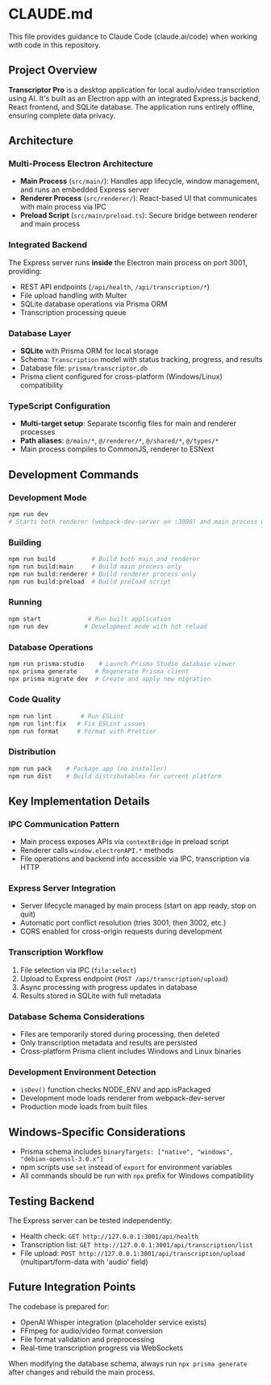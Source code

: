 # CLAUDE.md

This file provides guidance to Claude Code (claude.ai/code) when working with code in this repository.

## Project Overview

**Transcriptor Pro** is a desktop application for local audio/video transcription using AI. It's built as an Electron app with an integrated Express.js backend, React frontend, and SQLite database. The application runs entirely offline, ensuring complete data privacy.

## Architecture

### Multi-Process Electron Architecture
- **Main Process** (`src/main/`): Handles app lifecycle, window management, and runs an embedded Express server
- **Renderer Process** (`src/renderer/`): React-based UI that communicates with main process via IPC
- **Preload Script** (`src/main/preload.ts`): Secure bridge between renderer and main process

### Integrated Backend
The Express server runs **inside** the Electron main process on port 3001, providing:
- REST API endpoints (`/api/health`, `/api/transcription/*`)
- File upload handling with Multer
- SQLite database operations via Prisma ORM
- Transcription processing queue

### Database Layer
- **SQLite** with Prisma ORM for local storage
- Schema: `Transcription` model with status tracking, progress, and results
- Database file: `prisma/transcriptor.db`
- Prisma client configured for cross-platform (Windows/Linux) compatibility

### TypeScript Configuration
- **Multi-target setup**: Separate tsconfig files for main and renderer processes
- **Path aliases**: `@/main/*`, `@/renderer/*`, `@/shared/*`, `@/types/*`
- Main process compiles to CommonJS, renderer to ESNext

## Development Commands

### Development Mode
```bash
npm run dev
# Starts both renderer (webpack-dev-server on :3000) and main process with hot reload
```

### Building
```bash
npm run build          # Build both main and renderer
npm run build:main     # Build main process only
npm run build:renderer # Build renderer process only  
npm run build:preload  # Build preload script
```

### Running
```bash
npm start             # Run built application
npm run dev          # Development mode with hot reload
```

### Database Operations
```bash
npm run prisma:studio    # Launch Prisma Studio database viewer
npx prisma generate     # Regenerate Prisma client
npx prisma migrate dev  # Create and apply new migration
```

### Code Quality
```bash
npm run lint        # Run ESLint
npm run lint:fix   # Fix ESLint issues
npm run format     # Format with Prettier
```

### Distribution
```bash
npm run pack    # Package app (no installer)
npm run dist    # Build distributables for current platform
```

## Key Implementation Details

### IPC Communication Pattern
- Main process exposes APIs via `contextBridge` in preload script
- Renderer calls `window.electronAPI.*` methods
- File operations and backend info accessible via IPC, transcription via HTTP

### Express Server Integration
- Server lifecycle managed by main process (start on app ready, stop on quit)  
- Automatic port conflict resolution (tries 3001, then 3002, etc.)
- CORS enabled for cross-origin requests during development

### Transcription Workflow
1. File selection via IPC (`file:select`)
2. Upload to Express endpoint (`POST /api/transcription/upload`)
3. Async processing with progress updates in database
4. Results stored in SQLite with full metadata

### Database Schema Considerations
- Files are temporarily stored during processing, then deleted
- Only transcription metadata and results are persisted
- Cross-platform Prisma client includes Windows and Linux binaries

### Development Environment Detection
- `isDev()` function checks NODE_ENV and app.isPackaged
- Development mode loads renderer from webpack-dev-server
- Production mode loads from built files

## Windows-Specific Considerations

- Prisma schema includes `binaryTargets: ["native", "windows", "debian-openssl-3.0.x"]`
- npm scripts use `set` instead of `export` for environment variables
- All commands should be run with `npx` prefix for Windows compatibility

## Testing Backend

The Express server can be tested independently:
- Health check: `GET http://127.0.0.1:3001/api/health`
- Transcription list: `GET http://127.0.0.1:3001/api/transcription/list`
- File upload: `POST http://127.0.0.1:3001/api/transcription/upload` (multipart/form-data with 'audio' field)

## Future Integration Points

The codebase is prepared for:
- OpenAI Whisper integration (placeholder service exists)
- FFmpeg for audio/video format conversion
- File format validation and preprocessing
- Real-time transcription progress via WebSockets

When modifying the database schema, always run `npx prisma generate` after changes and rebuild the main process.